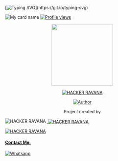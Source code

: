 
   
 [![Typing SVG](https://readme-typing-svg.herokuapp.com?color=%2336BCF7&lines=HELLOW+%2C+I+AM+HACKER+RAVANA...)](https://git.io/typing-svg)

![My card name](https://cardivo.vercel.app/api?name=HACKER%20RAVANA&description=Hi,%20i%27m%20a%20%20i%27m%20simple%20programer%20and%20i%27m%20in%20sri%20lanka%20Nice%20to%20meet%20you%20%F0%9F%91%8B&image=https://telegra.ph/file/87f20c8825a93cd9dd769.jpg?v=4&backgroundColor=%23ecf0f1&githubR-RAVANA&pattern=leaf&colorPattern=%23eaeaea)
[![Profile views](https://komarev.com/ghpvc/?username=MR-RAVANA&label=Profile%20Views&color=red)](https://github.com/MR-RAVANA/HACKER-RAVANA)

<div align="center">
  <p align="center">
<img src="https://telegra.ph/file/87f20c8825a93cd9dd769.jpg" width="200" height="200"/>
</p>
 <p align="center">
<a href="#"><img title="HACKER RAVANA" src="https://img.shields.io/badge/-RAVANA-red"></a>
</p>
  <p align="center">
<a href="https://github.com/MR-RAVANA"><img title="Author" src="https://img.shields.io/badge/OWNER-RAVANA-blue"></a>
</p>
</div>
<p align="center">
Project created by <a href="https://github.com/MR-RAVANA</a> to make it public
    <br>
       | © |
        Reserved |
    <br> 
</p>

----
<p align="center">
<p><img align="left" src="https://github-readme-stats.vercel.app/api/top-langs?username=MR-RAVANA&show_icons=true&theme=light&locale=en&layout=compact" alt="HACKER RAVANA" /></p>

<p>&nbsp;<img align="center" src="https://github-readme-stats.vercel.app/api?username=MR-RAVANA&show_icons=true&theme=light&locale=en" alt="HACKER RAVANA" /></p>

<p><img align="center" src="https://github-readme-streak-stats.herokuapp.com/?user=MR-RAVANA&theme=light" alt="HACKER RAVANA" /></p>
</p>

#### Contact Me:
<a href="https://wa.me/94714898434" target="_blank"><img src="https://img.shields.io/badge/Whatsapp-%808080.svg?&style=flat-square&logo=Whatsapp&logoColor=white" alt="Whatsapp"></a>
